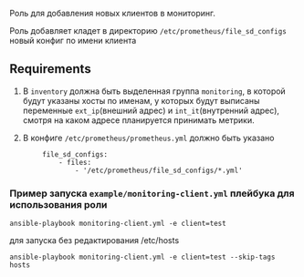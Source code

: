 Роль для добавления новых клиентов в мониторинг.

Роль добавляет кладет в директорию ```/etc/prometheus/file_sd_configs``` новый конфиг по имени клиента

Requirements
------------
1) В ```inventory``` должна быть выделенная группа ```monitoring```, в которой будут указаны хосты по именам, у которых будут выписаны переменные ```ext_ip```(внешний адрес) и ```int_it```(внутренний адрес), смотря на каком адресе планируется принимать метрики.

2) В конфиге ```/etc/prometheus/prometheus.yml``` должно быть указано
```
        file_sd_configs:
            - files:
                - '/etc/prometheus/file_sd_configs/*.yml'
```

### Пример запуска ```example/monitoring-client.yml``` плейбука для использования роли

```
ansible-playbook monitoring-client.yml -e client=test
```

для запуска без редактирования /etc/hosts

```
ansible-playbook monitoring-client.yml -e client=test --skip-tags hosts
```
